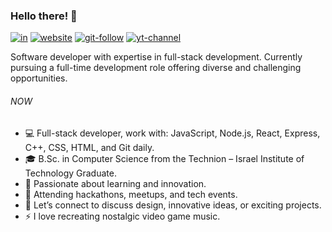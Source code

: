 ### Hello there! 👋

 [![in]](https://www.linkedin.com/in/liavbarsheshet/) [![website]](https://www.liavbarsheshet.com) [![git-follow]](https://github.com/liavbarsheshet) [![yt-channel]](https://www.youtube.com/channel/UC062OSnsFea6fqS70LNGk2A) 

Software developer with expertise in full-stack development. Currently pursuing a full-time development role offering diverse and challenging opportunities.

###### NOW

- 💻 Full-stack developer, work with: JavaScript, Node.js, React, Express, C++, CSS, HTML, and Git daily.
- 🎓 B.Sc. in Computer Science from the Technion – Israel Institute of Technology Graduate.
- 🔭 Passionate about learning and innovation.
- 🚀 Attending hackathons, meetups, and tech events.
- 💬 Let’s connect to discuss design, innovative ideas, or exciting projects.
- ⚡ I love recreating nostalgic video game music.

[git-stats]: https://github-readme-stats.vercel.app/api?username=liavbarsheshet&show_icons=true&theme=vue-dark
[git-lang]: https://github-readme-stats.vercel.app/api/top-langs/?username=liavbarsheshet&theme=vue-dark
[git-follow]: https://img.shields.io/github/followers/liavbarsheshet?style=social&logoColor=535E72
[yt-channel]: https://img.shields.io/youtube/channel/subscribers/UC062OSnsFea6fqS70LNGk2A?style=social&logoColor=535E72
[website]:https://img.shields.io/badge/Website-3b5998?style=social&logo=google-chrome&logoColor=535E72
[in]: https://img.shields.io/badge/-LinkedIn-0e76a8?style=social&logo=invision&logoColor=535E72
